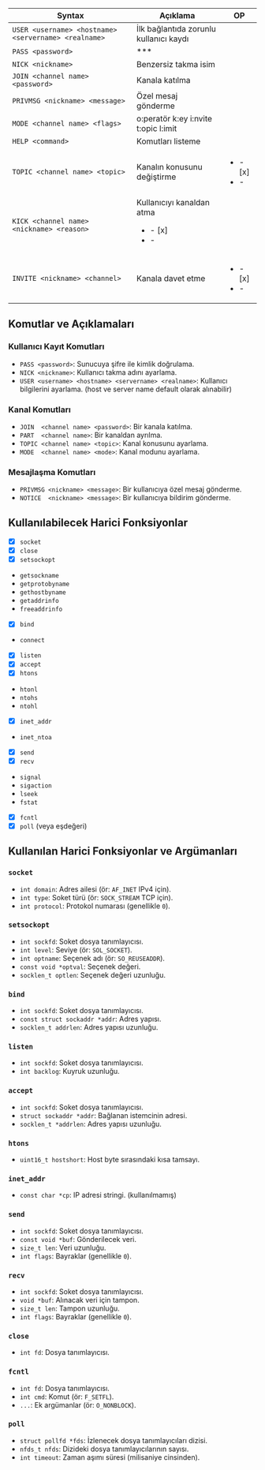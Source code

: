 |Syntax|Açıklama|OP|
|-|-|-|
|`USER <username> <hostname> <servername> <realname>` | İlk bağlantıda zorunlu kullanıcı kaydı
| `PASS <password>` | *** 
| `NICK <nickname>` | Benzersiz takma isim 
| `JOIN <channel name> <password>` | Kanala katılma
| `PRIVMSG <nickname> <message>` | Özel mesaj gönderme
| `MODE <channel name> <flags>` | o:peratör k:ey i:nvite t:opic l:imit
| `HELP <command>` | Komutları listeme
| `TOPIC <channel name> <topic>` | Kanalın konusunu değiştirme |<ul><li>- [x] </li><li>-
| `KICK <channel name> <nickname> <reason>` | Kullanıcıyı kanaldan atma <ul><li>- [x]</li><li>-
| `INVITE <nickname> <channel>` | Kanala davet etme |<ul><li>- [x]</li><li>-


## Komutlar ve Açıklamaları

### Kullanıcı Kayıt Komutları
- `PASS <password>`: Sunucuya şifre ile kimlik doğrulama.
- `NICK <nickname>`: Kullanıcı takma adını ayarlama.
- `USER <username> <hostname> <servername> <realname>`: Kullanıcı bilgilerini ayarlama.
(host ve server name default olarak alınabilir)

### Kanal Komutları
- `JOIN  <channel name> <password>`: Bir kanala katılma.
- `PART  <channel name>`: Bir kanaldan ayrılma.
- `TOPIC <channel name> <topic>`: Kanal konusunu ayarlama.
- `MODE  <channel name> <mode>`: Kanal modunu ayarlama.

### Mesajlaşma Komutları
- `PRIVMSG <nickname> <message>`: Bir kullanıcıya özel mesaj gönderme.
- `NOTICE  <nickname> <message>`: Bir kullanıcıya bildirim gönderme.
## Kullanılabilecek Harici Fonksiyonlar

- [x] `socket`
- [x] `close`
- [x] `setsockopt`
- `getsockname`
- `getprotobyname`
- `gethostbyname`
- `getaddrinfo`
- `freeaddrinfo`
- [x] `bind`
- `connect`
- [x] `listen`
- [x] `accept`
- [x] `htons`
- `htonl`
- `ntohs`
- `ntohl`
- [x] `inet_addr`
- `inet_ntoa`
- [x] `send`
- [x] `recv`
- `signal`
- `sigaction`
- `lseek`
- `fstat`
- [x] `fcntl`
- [x] `poll` (veya eşdeğeri)

## Kullanılan Harici Fonksiyonlar ve Argümanları

### `socket`
  - `int domain`: Adres ailesi (ör: `AF_INET` IPv4 için).
  - `int type`: Soket türü (ör: `SOCK_STREAM` TCP için).
  - `int protocol`: Protokol numarası (genellikle `0`).

### `setsockopt`
  - `int sockfd`: Soket dosya tanımlayıcısı.
  - `int level`: Seviye (ör: `SOL_SOCKET`).
  - `int optname`: Seçenek adı (ör: `SO_REUSEADDR`).
  - `const void *optval`: Seçenek değeri.
  - `socklen_t optlen`: Seçenek değeri uzunluğu.

### `bind`
  - `int sockfd`: Soket dosya tanımlayıcısı.
  - `const struct sockaddr *addr`: Adres yapısı.
  - `socklen_t addrlen`: Adres yapısı uzunluğu.

### `listen`
  - `int sockfd`: Soket dosya tanımlayıcısı.
  - `int backlog`: Kuyruk uzunluğu.

### `accept`
  - `int sockfd`: Soket dosya tanımlayıcısı.
  - `struct sockaddr *addr`: Bağlanan istemcinin adresi.
  - `socklen_t *addrlen`: Adres yapısı uzunluğu.

### `htons`
  - `uint16_t hostshort`: Host byte sırasındaki kısa tamsayı.

### `inet_addr`
  - `const char *cp`: IP adresi stringi.
(kullanılmamış)

### `send`
  - `int sockfd`: Soket dosya tanımlayıcısı.
  - `const void *buf`: Gönderilecek veri.
  - `size_t len`: Veri uzunluğu.
  - `int flags`: Bayraklar (genellikle `0`).

### `recv`
  - `int sockfd`: Soket dosya tanımlayıcısı.
  - `void *buf`: Alınacak veri için tampon.
  - `size_t len`: Tampon uzunluğu.
  - `int flags`: Bayraklar (genellikle `0`).

### `close`
  - `int fd`: Dosya tanımlayıcısı.

### `fcntl`
  - `int fd`: Dosya tanımlayıcısı.
  - `int cmd`: Komut (ör: `F_SETFL`).
  - `...`: Ek argümanlar (ör: `O_NONBLOCK`).

### `poll`
  - `struct pollfd *fds`: İzlenecek dosya tanımlayıcıları dizisi.
  - `nfds_t nfds`: Dizideki dosya tanımlayıcılarının sayısı.
  - `int timeout`: Zaman aşımı süresi (milisaniye cinsinden).
